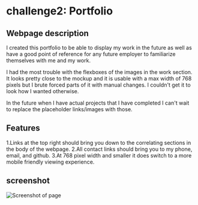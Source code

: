 # challenge2: Portfolio

## Webpage description

I created this portfolio to be able to display my work in the future as well as have a good point of reference for any future employer to familiarize themselves with me and my work.

I had the most trouble with the flexboxes of the images in the work section. It looks pretty close to the mockup and it is usable with a max width of 768 pixels but I brute forced parts of it with manual changes. I couldn't get it to look how I wanted otherwise.

In the future when I have actual projects that I have completed I can't wait to replace the placeholder links/images with those.


## Features

1.Links at the top right should bring you down to the correlating sections in the body of the webpage. 
2.All contact links should bring you to my phone, email, and github.
3.At 768 pixel width and smaller it does switch to a more mobile friendly viewing experience.

## screenshot

![Screenshot of page](https://github.com/jgood13/challenge2/blob/main/assets/images/challenge1screenshot.png?raw=true "Page Screenshot")